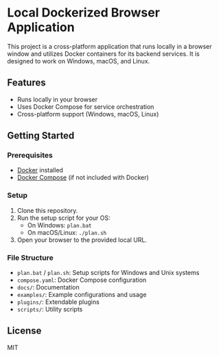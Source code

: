 # Local Dockerized Browser Application

This project is a cross-platform application that runs locally in a browser window and utilizes Docker containers for its backend services. It is designed to work on Windows, macOS, and Linux.

## Features
- Runs locally in your browser
- Uses Docker Compose for service orchestration
- Cross-platform support (Windows, macOS, Linux)

## Getting Started

### Prerequisites
- [Docker](https://www.docker.com/get-started) installed
- [Docker Compose](https://docs.docker.com/compose/install/) (if not included with Docker)

### Setup
1. Clone this repository.
2. Run the setup script for your OS:
   - On Windows: `plan.bat`
   - On macOS/Linux: `./plan.sh`
3. Open your browser to the provided local URL.

### File Structure
- `plan.bat` / `plan.sh`: Setup scripts for Windows and Unix systems
- `compose.yaml`: Docker Compose configuration
- `docs/`: Documentation
- `examples/`: Example configurations and usage
- `plugins/`: Extendable plugins
- `scripts/`: Utility scripts

## License
MIT
